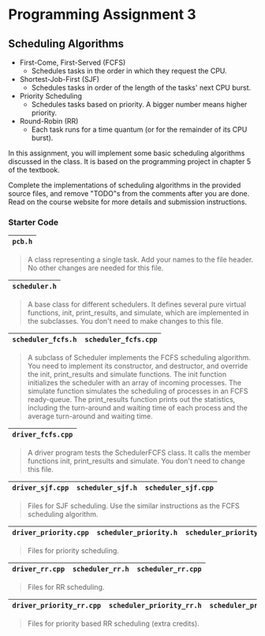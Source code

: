 # Programming Assignment 3
## Scheduling Algorithms

* First-Come, First-Served (FCFS)
    * Schedules tasks in the order in which they request the CPU.
* Shortest-Job-First (SJF)
    * Schedules tasks in order of the length of the tasks' next CPU burst.
* Priority Scheduling
    * Schedules tasks based on priority. A bigger number means higher priority.
* Round-Robin (RR)
    * Each task runs for a time quantum (or for the remainder of its CPU burst).

In this assignment, you will implement some basic scheduling algorithms discussed in the class. It is based on the programming project in chapter 5 of the textbook.

Complete the implementations of scheduling algorithms in the provided source files, and remove "TODO"s from the comments after you are done. Read on the course website for more details and submission instructions.

### Starter Code

| `pcb.h` |
| ------- |

> A class representing a single task. Add your names to the file header. No other changes are needed for this file.

| `scheduler.h` |
| ------------- |
> A base class for different schedulers. It defines several pure virtual functions, init, print_results, and simulate, which are implemented in the subclasses. You don't need to make changes to this file. 

| `scheduler_fcfs.h` | `scheduler_fcfs.cpp` |
| ------------------ | -------------------- |
> A subclass of Scheduler implements the FCFS scheduling algorithm. You need to implement its constructor, and destructor, and override the init, print_results and simulate functions. The init function initializes the scheduler with an array of incoming processes. The simulate function simulates the scheduling of processes in an FCFS ready-queue. The print_results function prints out the statistics, including the turn-around and waiting time of each process and the average turn-around and waiting time. 

| `driver_fcfs.cpp` |
| ----------------- |
> A driver program tests the SchedulerFCFS class. It calls the member functions init, print_results and simulate. You don't need to change this file.

| `driver_sjf.cpp` | `scheduler_sjf.h` | `scheduler_sjf.cpp` |
| ---------------- | ----------------- | ------------------- |
> Files for SJF scheduling. Use the similar instructions as the FCFS scheduling algorithm.

| `driver_priority.cpp` | `scheduler_priority.h` | `scheduler_priority.cpp` |
| --------------------- | ---------------------- | ------------------------ |
> Files for priority scheduling.

| `driver_rr.cpp` | `scheduler_rr.h` | `scheduler_rr.cpp` |
| --------------- | ---------------- | ------------------ |
> Files for RR scheduling.

| `driver_priority_rr.cpp` | `scheduler_priority_rr.h` | `scheduler_priority_rr.cpp` |
| ------------------------ | ------------------------- | --------------------------- |
> Files for priority based RR scheduling (extra credits).
